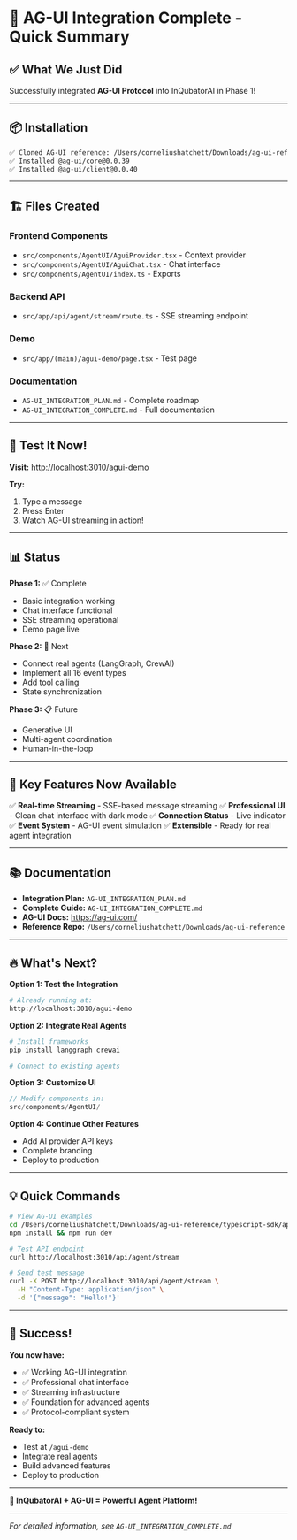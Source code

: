 # 🎊 AG-UI Integration Complete - Quick Summary

## ✅ What We Just Did

Successfully integrated **AG-UI Protocol** into InQubatorAI in Phase 1!

---

## 📦 Installation

```bash
✅ Cloned AG-UI reference: /Users/corneliushatchett/Downloads/ag-ui-reference
✅ Installed @ag-ui/core@0.0.39
✅ Installed @ag-ui/client@0.0.40
```

---

## 🏗️ Files Created

### Frontend Components

- `src/components/AgentUI/AguiProvider.tsx` - Context provider
- `src/components/AgentUI/AguiChat.tsx` - Chat interface
- `src/components/AgentUI/index.ts` - Exports

### Backend API

- `src/app/api/agent/stream/route.ts` - SSE streaming endpoint

### Demo

- `src/app/(main)/agui-demo/page.tsx` - Test page

### Documentation

- `AG-UI_INTEGRATION_PLAN.md` - Complete roadmap
- `AG-UI_INTEGRATION_COMPLETE.md` - Full documentation

---

## 🚀 Test It Now!

**Visit:** <http://localhost:3010/agui-demo>

**Try:**

1. Type a message
2. Press Enter
3. Watch AG-UI streaming in action!

---

## 📊 Status

**Phase 1:** ✅ Complete

- Basic integration working
- Chat interface functional
- SSE streaming operational
- Demo page live

**Phase 2:** 🔄 Next

- Connect real agents (LangGraph, CrewAI)
- Implement all 16 event types
- Add tool calling
- State synchronization

**Phase 3:** 📋 Future

- Generative UI
- Multi-agent coordination
- Human-in-the-loop

---

## 🎯 Key Features Now Available

✅ **Real-time Streaming** - SSE-based message streaming
✅ **Professional UI** - Clean chat interface with dark mode
✅ **Connection Status** - Live indicator
✅ **Event System** - AG-UI event simulation
✅ **Extensible** - Ready for real agent integration

---

## 📚 Documentation

- **Integration Plan:** `AG-UI_INTEGRATION_PLAN.md`
- **Complete Guide:** `AG-UI_INTEGRATION_COMPLETE.md`
- **AG-UI Docs:** <https://ag-ui.com/>
- **Reference Repo:** `/Users/corneliushatchett/Downloads/ag-ui-reference`

---

## 🔥 What's Next?

**Option 1: Test the Integration**

```bash
# Already running at:
http://localhost:3010/agui-demo
```

**Option 2: Integrate Real Agents**

```bash
# Install frameworks
pip install langgraph crewai

# Connect to existing agents
```

**Option 3: Customize UI**

```typescript
// Modify components in:
src/components/AgentUI/
```

**Option 4: Continue Other Features**

- Add AI provider API keys
- Complete branding
- Deploy to production

---

## 💡 Quick Commands

```bash
# View AG-UI examples
cd /Users/corneliushatchett/Downloads/ag-ui-reference/typescript-sdk/apps/dojo
npm install && npm run dev

# Test API endpoint
curl http://localhost:3010/api/agent/stream

# Send test message
curl -X POST http://localhost:3010/api/agent/stream \
  -H "Content-Type: application/json" \
  -d '{"message": "Hello!"}'
```

---

## 🎉 Success!

**You now have:**

- ✅ Working AG-UI integration
- ✅ Professional chat interface
- ✅ Streaming infrastructure
- ✅ Foundation for advanced agents
- ✅ Protocol-compliant system

**Ready to:**

- Test at `/agui-demo`
- Integrate real agents
- Build advanced features
- Deploy to production

---

**🚀 InQubatorAI + AG-UI = Powerful Agent Platform!**

---

_For detailed information, see `AG-UI_INTEGRATION_COMPLETE.md`_
